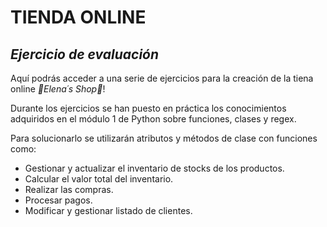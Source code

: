 # **TIENDA ONLINE**
## *Ejercicio de evaluación*

Aquí podrás acceder a una serie de ejercicios para la creación de la tiena online *🌸Elena´s Shop🌸*!

Durante los ejercicios se han puesto en práctica los conocimientos adquiridos en el módulo 1 de Python sobre funciones, clases y regex. 

Para solucionarlo se utilizarán atributos y métodos de clase con funciones como:

 - Gestionar y actualizar el inventario de stocks de los productos.
 - Calcular el valor total del inventario.
 - Realizar las compras.
 - Procesar pagos.
 - Modificar y gestionar listado de clientes.


